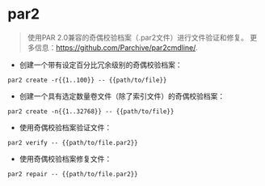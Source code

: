 # par2

> 使用PAR 2.0兼容的奇偶校验档案（.par2文件）进行文件验证和修复。
> 更多信息：<https://github.com/Parchive/par2cmdline/>.

- 创建一个带有设定百分比冗余级别的奇偶校验档案：

`par2 create -r{{1..100}} -- {{path/to/file}}`

- 创建一个具有选定数量卷文件（除了索引文件）的奇偶校验档案：

`par2 create -n{{1..32768}} -- {{path/to/file}}`

- 使用奇偶校验档案验证文件：

`par2 verify -- {{path/to/file.par2}}`

- 使用奇偶校验档案修复文件：

`par2 repair -- {{path/to/file.par2}}`